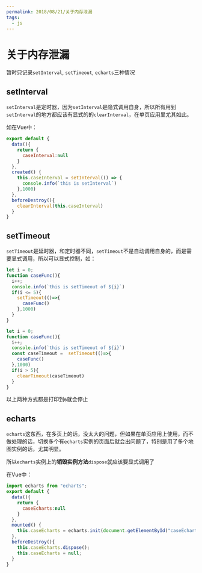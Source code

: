 ```yaml
---
permalink: 2018/08/21/关于内存泄漏
tags:
  - js
---
```

# 关于内存泄漏

暂时只记录`setInterval`, `setTimeout`, `echarts`三种情况

## setInterval

`setInterval`是定时器，因为`setInterval`是隐式调用自身，所以所有用到`setInterval`的地方都应该有显式的的`clearInterval`，在单页应用里尤其如此。

如在Vue中：

```js
export default {
  data(){
    return {
      caseInterval:null
    }
  },
  created() {
    this.caseInterval = setInterval(() => {
      console.info(`this is setInterval`)
    },1000)
  },
  beforeDestroy(){
    clearInterval(this.caseInterval)
  }
}
```

## setTimeout

`setTimeout`是延时器，和定时器不同，`setTimeout`不是自动调用自身的，而是需要显式调用，所以可以显式控制，如：

```js
let i = 0;
function caseFunc(){
  i++;
  console.info(`this is setTimeout of ${i}`)
  if(i <= 5){
    setTimeout(()=>{
      caseFunc()
    },1000)
  }
}
```

```js
let i = 0;
function caseFunc(){
  i++;
  console.info(`this is setTimeout of ${i}`)
  const caseTimeout =  setTimeout(()=>{
    caseFunc()
  },1000)
  if(i > 5){
    clearTimeout(caseTimeout)
  }
}
```

以上两种方式都是打印到`6`就会停止

## echarts

`echarts`这东西，在多页上的话，没太大的问题，但如果在单页应用上使用，而不做处理的话，切换多个有`echarts`实例的页面后就会出问题了，特别是用了多个地图实例的话，尤其明显。

所以`echarts`实例上的**销毁实例方法**`dispose`就应该要显式调用了

在Vue中：

```js
import echarts from "echarts";
export default {
  data(){
    return {
      caseEcharts:null
    }
  },
  mounted() {
    this.caseEcharts = echarts.init(document.getElementById("caseEcharts"))
  },
  beforeDestroy(){
    this.caseEcharts.dispose();
    this.caseEcharts = null;
  }
}
```
